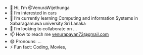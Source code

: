 - 👋 Hi, I’m @VenuraWijethunga
- 👀 I’m interested in cars
- 🌱 I’m currently learning Computing and information Systems in Sabaragamuwa university Sri Lanaka
- 💞️ I’m looking to collaborate on ...
- 📫 How to reach me venurapavan73@gmail.com
- 😄 Pronouns: ...
- ⚡ Fun fact: Coding, Movies, 

<!---
VenuraWijethunga/VenuraWijethunga is a ✨ special ✨ repository because its `README.md` (this file) appears on your GitHub profile.
You can click the Preview link to take a look at your changes.
--->
